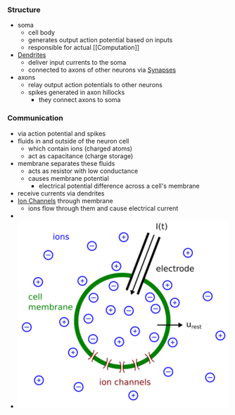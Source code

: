 ### Structure
+ soma
	+ cell body
	+ generates output action potential based on inputs
	+ responsible for actual [[Computation]]
+ [Dendrites](Dendrites.md)
	+ deliver input currents to the soma
	+ connected to axons of other neurons via [Synapses](Synapses.md)
+ axons
	+ relay output action potentials to other neurons
	+ spikes generated in axon hillocks
		+ they connect axons to soma

### Communication
+ via action potential and spikes
+ fluids in and outside of the neuron cell
	+ which contain ions (charged atoms)
	+ act as capacitance (charge storage)
+ membrane separates these fluids
	+ acts as resistor with low conductance
	+ causes membrane potential
		+ electrical potential difference across a cell's membrane
+ receive currents via dendrites
+ [Ion Channels](Ion%20Channels.md) through membrane
	+ ions flow through them and cause electrical current
+ 
+ ![](../../../z_images/Pasted%20image%2020250616111048.png)